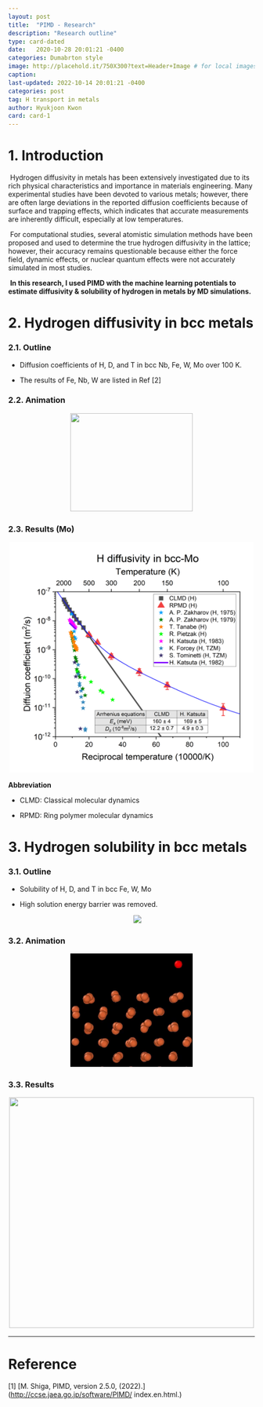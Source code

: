 ```yaml
---
layout: post
title:  "PIMD - Research"
description: "Research outline"
type: card-dated
date:   2020-10-28 20:01:21 -0400
categories: Dumabrton style
image: http://placehold.it/750X300?text=Header+Image # for local images, place in /assets/img/posts/
caption:
last-updated: 2022-10-14 20:01:21 -0400
categories: post
tag: H transport in metals
author: Hyukjoon Kwon
card: card-1
---
```




# 1. Introduction

​		Hydrogen diffusivity in metals has been extensively investigated due to its rich physical characteristics and importance in materials engineering. Many experimental studies have been devoted to various metals; however, there are often large deviations in the reported diffusion coefficients because of surface and trapping effects, which indicates that accurate measurements are inherently difficult, especially at low temperatures. 

​		For computational studies, several atomistic simulation methods have been proposed and used to determine the true hydrogen diffusivity in the lattice; however, their accuracy remains questionable because either the force field, dynamic effects, or nuclear quantum effects were not accurately simulated in most studies.

​		**In this research, I used PIMD with the machine learning potentials to estimate diffusivity & solubility of hydrogen in metals by MD simulations.**



# 2. Hydrogen diffusivity in bcc metals

### 2.1. Outline

- Diffusion coefficients of H, D, and T in bcc Nb, Fe, W, Mo over 100 K.

- The results of Fe, Nb, W are listed in Ref [2] 

### 2.2. Animation

  <p align="center" style="color:gray">
  <img src="/assets/img/posts/Animation_diffusion.gif" style="padding: 0;margin:0;width:250px; height:200px;"></p>

### 2.3. Results (Mo)

  <p align="center" style="color:gray">
  <img src="/assets/img/posts/H_diffusion_Mo.jpg" style="padding: 0;margin:0;width:500px; height:470px;"></p>

   **Abbreviation**

- CLMD: Classical molecular dynamics

- RPMD: Ring polymer molecular dynamics

# 3. Hydrogen solubility in bcc metals

### 3.1.  Outline

- Solubility of H, D, and T in bcc Fe, W, Mo
- High solution energy barrier was removed.

  <p align="center" style="color:gray">
  <img src="/assets/img/posts/Solubility_MEP.jpg" style="padding: 0;margin:0;width:400px; height350px;"></p>



### 3.2. Animation

<p align="center" style="color:gray">
  <img src="/assets/img/posts/Solubility_Anmiation.gif" style="padding: 0;margin:0;width:250px; height200px;">
</p>



### 3.3. Results

  <p align="center" style="color:gray">
  <img src="/assets/img/posts/H_solution_Fe.jpg" style="padding: 0;margin:0;width:500px; height:470px;"></p>



--------------

# Reference

[1] [M. Shiga, PIMD, version 2.5.0, (2022).](http://ccse.jaea.go.jp/software/PIMD/ index.en.html.) 

